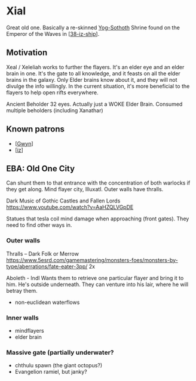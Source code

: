# Xial

Great old one. Basically a re-skinned [Yog-Sothoth](https://lovecraft.fandom.com/wiki/Yog-Sothoth)
Shrine found on the Emperor of the Waves in [[38-iz-ship]].

## Motivation
Xeal / Xeleliah works to further the flayers. It's an elder eye and an elder brain in one. It's the gate to all knowledge, and it feasts on all the elder brains in the galaxy. Only Elder brains know about it, and they will not divulge the info willingly. In the current situation, it's more beneficial to the flayers to help open rifts everywhere.

Ancient Beholder 32 eyes. Actually just a WOKE Elder Brain.
Consumed multiple beholders (including Xanathar)

## Known patrons
- [[Gwyn]]
- [[iz]]

## EBA: Old One City
Can shunt them to that entrance with the concentration of both warlocks if they get along.
Mind flayer city, Illuxatl. Outer walls have thralls.

Dark Music of Gothic Castles and Fallen Lords
https://www.youtube.com/watch?v=AaHZQLVGpDE

Statues that tesla coil mind damage when approaching (front gates).
They need to find other ways in.

### Outer walls
Thralls – Dark Folk or Merrow
https://www.5esrd.com/gamemastering/monsters-foes/monsters-by-type/aberrations/fate-eater-3pp/ 2x

Aboleth - Indl
Wants them to retrieve one particular flayer and bring it to him. He's outside underneath. They can venture into his lair, where he will betray them.

- non-euclidean waterflows

### Inner walls
- mindflayers
- elder brain

### Massive gate (partially underwater?
- chthulu spawn (the giant octopus?)
- Evangelion ramiel, but janky?

[//begin]: # "Autogenerated link references for markdown compatibility"
[38-iz-ship]: ../recaps/38-iz-ship "38-iz-ship"
[Gwyn]: ../npcs/gwyn "Gwyn"
[iz]: ../pcs/iz "Iz"
[//end]: # "Autogenerated link references"
